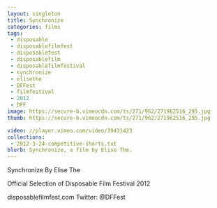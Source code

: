 ```yaml
---
layout: singleton
title: Synchronize
categories: films
tags:
 - disposable
 - disposablefilmfest
 - disposablefest
 - disposablefilm
 - disposablefilmfestival
 - synchronize
 - elisethe
 - DFFest
 - filmfestival
 - 2012
 - DFF
image: https://secure-b.vimeocdn.com/ts/271/962/271962516_295.jpg
thumb: https://secure-b.vimeocdn.com/ts/271/962/271962516_295.jpg

video: //player.vimeo.com/video/39431423
collections:
 - 2012-3-24-competitive-shorts.txt
blurb: Synchronize, a film by Elise The.
---
```


Synchronize
By Elise The

Official Selection of Disposable Film Festival 2012

disposablefilmfest.com
Twitter: @DFFest
